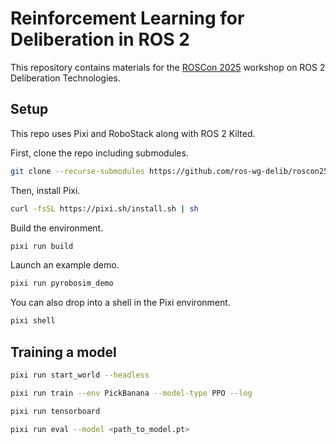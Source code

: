 # Reinforcement Learning for Deliberation in ROS 2

This repository contains materials for the [ROSCon 2025](https://roscon.ros.org/2025/) workshop on ROS 2 Deliberation Technologies.

## Setup

This repo uses Pixi and RoboStack along with ROS 2 Kilted.

First, clone the repo including submodules.

```bash
git clone --recurse-submodules https://github.com/ros-wg-delib/roscon25-workshop.git
```

Then, install Pixi.

```bash
curl -fsSL https://pixi.sh/install.sh | sh
```

Build the environment.

```bash
pixi run build
```

Launch an example demo.

```bash
pixi run pyrobosim_demo
```

You can also drop into a shell in the Pixi environment.

```bash
pixi shell
```

## Training a model

```bash
pixi run start_world --headless
```

```bash
pixi run train --env PickBanana --model-type PPO --log
```

```bash
pixi run tensorboard
```

```bash
pixi run eval --model <path_to_model.pt>
```
